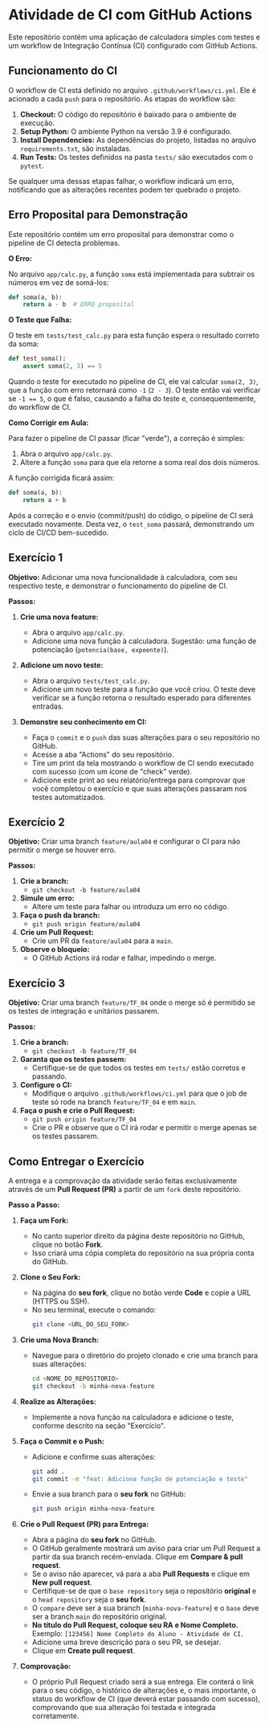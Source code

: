 # Atividade de CI com GitHub Actions

Este repositório contém uma aplicação de calculadora simples com testes e um workflow de Integração Contínua (CI) configurado com GitHub Actions.

## Funcionamento do CI

O workflow de CI está definido no arquivo `.github/workflows/ci.yml`. Ele é acionado a cada `push` para o repositório. As etapas do workflow são:

1.  **Checkout:** O código do repositório é baixado para o ambiente de execução.
2.  **Setup Python:** O ambiente Python na versão 3.9 é configurado.
3.  **Install Dependencies:** As dependências do projeto, listadas no arquivo `requirements.txt`, são instaladas.
4.  **Run Tests:** Os testes definidos na pasta `tests/` são executados com o `pytest`.

Se qualquer uma dessas etapas falhar, o workflow indicará um erro, notificando que as alterações recentes podem ter quebrado o projeto.

## Erro Proposital para Demonstração

Este repositório contém um erro proposital para demonstrar como o pipeline de CI detecta problemas.

**O Erro:**

No arquivo `app/calc.py`, a função `soma` está implementada para subtrair os números em vez de somá-los:

```python
def soma(a, b):
    return a - b  # ERRO proposital
```

**O Teste que Falha:**

O teste em `tests/test_calc.py` para esta função espera o resultado correto da soma:

```python
def test_soma():
    assert soma(2, 3) == 5
```

Quando o teste for executado no pipeline de CI, ele vai calcular `soma(2, 3)`, que a função com erro retornará como `-1` (`2 - 3`). O teste então vai verificar se `-1 == 5`, o que é falso, causando a falha do teste e, consequentemente, do workflow de CI.

**Como Corrigir em Aula:**

Para fazer o pipeline de CI passar (ficar "verde"), a correção é simples:

1.  Abra o arquivo `app/calc.py`.
2.  Altere a função `soma` para que ela retorne a soma real dos dois números.

A função corrigida ficará assim:

```python
def soma(a, b):
    return a + b
```

Após a correção e o envio (commit/push) do código, o pipeline de CI será executado novamente. Desta vez, o `test_soma` passará, demonstrando um ciclo de CI/CD bem-sucedido.


## Exercício 1

**Objetivo:** Adicionar uma nova funcionalidade à calculadora, com seu respectivo teste, e demonstrar o funcionamento do pipeline de CI.

**Passos:**

1.  **Crie uma nova feature:**
    *   Abra o arquivo `app/calc.py`.
    *   Adicione uma nova função à calculadora. Sugestão: uma função de potenciação (`potencia(base, expoente)`).

2.  **Adicione um novo teste:**
    *   Abra o arquivo `tests/test_calc.py`.
    *   Adicione um novo teste para a função que você criou. O teste deve verificar se a função retorna o resultado esperado para diferentes entradas.

3.  **Demonstre seu conhecimento em CI:**
    *   Faça o `commit` e o `push` das suas alterações para o seu repositório no GitHub.
    *   Acesse a aba "Actions" do seu repositório.
    *   Tire um print da tela mostrando o workflow de CI sendo executado com sucesso (com um ícone de "check" verde).
    *   Adicione este print ao seu relatório/entrega para comprovar que você completou o exercício e que suas alterações passaram nos testes automatizados.

## Exercício 2

**Objetivo:** Criar uma branch `feature/aula04` e configurar o CI para não permitir o merge se houver erro.

**Passos:**

1.  **Crie a branch:**
    *   `git checkout -b feature/aula04`
2.  **Simule um erro:**
    *   Altere um teste para falhar ou introduza um erro no código.
3.  **Faça o push da branch:**
    *   `git push origin feature/aula04`
4.  **Crie um Pull Request:**
    *   Crie um PR da `feature/aula04` para a `main`.
5.  **Observe o bloqueio:**
    *   O GitHub Actions irá rodar e falhar, impedindo o merge.

## Exercício 3

**Objetivo:** Criar uma branch `feature/TF_04` onde o merge só é permitido se os testes de integração e unitários passarem.

**Passos:**

1.  **Crie a branch:**
    *   `git checkout -b feature/TF_04`
2.  **Garanta que os testes passem:**
    *   Certifique-se de que todos os testes em `tests/` estão corretos e passando.
3.  **Configure o CI:**
    *   Modifique o arquivo `.github/workflows/ci.yml` para que o job de teste só rode na branch `feature/TF_04` e em `main`.
4.  **Faça o push e crie o Pull Request:**
    *   `git push origin feature/TF_04`
    *   Crie o PR e observe que o CI irá rodar e permitir o merge apenas se os testes passarem.

## Como Entregar o Exercício

A entrega e a comprovação da atividade serão feitas exclusivamente através de um **Pull Request (PR)** a partir de um `fork` deste repositório.

**Passo a Passo:**

1.  **Faça um Fork:**
    *   No canto superior direito da página deste repositório no GitHub, clique no botão **Fork**.
    *   Isso criará uma cópia completa do repositório na sua própria conta do GitHub.

2.  **Clone o Seu Fork:**
    *   Na página do **seu fork**, clique no botão verde **Code** e copie a URL (HTTPS ou SSH).
    *   No seu terminal, execute o comando:
        ```bash
        git clone <URL_DO_SEU_FORK>
        ```

3.  **Crie uma Nova Branch:**
    *   Navegue para o diretório do projeto clonado e crie uma branch para suas alterações:
        ```bash
        cd <NOME_DO_REPOSITORIO>
        git checkout -b minha-nova-feature
        ```

4.  **Realize as Alterações:**
    *   Implemente a nova função na calculadora e adicione o teste, conforme descrito na seção "Exercício".

5.  **Faça o Commit e o Push:**
    *   Adicione e confirme suas alterações:
        ```bash
        git add .
        git commit -m "feat: Adiciona função de potenciação e teste"
        ```
    *   Envie a sua branch para o **seu fork** no GitHub:
        ```bash
        git push origin minha-nova-feature
        ```

6.  **Crie o Pull Request (PR) para Entrega:**
    *   Abra a página do **seu fork** no GitHub.
    *   O GitHub geralmente mostrará um aviso para criar um Pull Request a partir da sua branch recém-enviada. Clique em **Compare & pull request**.
    *   Se o aviso não aparecer, vá para a aba **Pull Requests** e clique em **New pull request**.
    *   Certifique-se de que o `base repository` seja o repositório **original** e o `head repository` seja o **seu fork**.
    *   O `compare` deve ser a sua branch (`minha-nova-feature`) e o `base` deve ser a branch `main` do repositório original.
    *   **No título do Pull Request, coloque seu RA e Nome Completo.** Exemplo: `[123456] Nome Completo do Aluno - Atividade de CI`.
    *   Adicione uma breve descrição para o seu PR, se desejar.
    *   Clique em **Create pull request**.

7.  **Comprovação:**
    *   O próprio Pull Request criado será a sua entrega. Ele conterá o link para o seu código, o histórico de alterações e, o mais importante, o status do workflow de CI (que deverá estar passando com sucesso), comprovando que sua alteração foi testada e integrada corretamente.